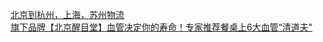   
[北京到杭州，上海，苏州物流](http://www.dianyue.me/archives/309/xzbnuqxo79po9s2j/)  
[旗下品牌【北京醒目堂】血管决定你的寿命！专家推荐餐桌上6大血管“清道夫”](http://www.dianyue.me/archives/510/udmj9pmg8mq0iazv/)